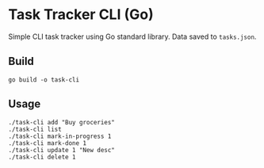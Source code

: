 
# Task Tracker CLI (Go)


Simple CLI task tracker using Go standard library. Data saved to `tasks.json`.


## Build
```
go build -o task-cli
```


## Usage
```
./task-cli add "Buy groceries"
./task-cli list
./task-cli mark-in-progress 1
./task-cli mark-done 1
./task-cli update 1 "New desc"
./task-cli delete 1
```


